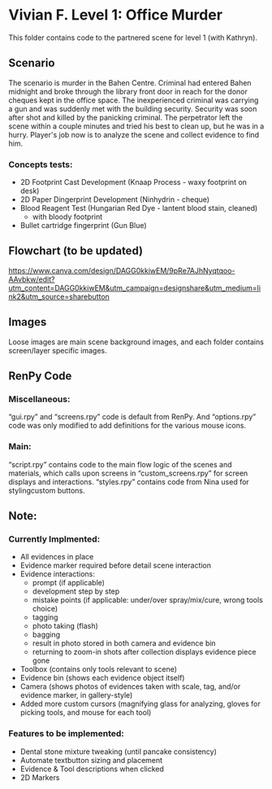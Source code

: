 # Vivian F. Level 1: Office Murder

This folder contains code to the partnered scene for level 1 (with Kathryn).

## Scenario
The scenario is murder in the Bahen Centre. Criminal had entered Bahen midnight and broke through the library front door in reach for the donor cheques kept in the office space. The inexperienced criminal was carrying a gun and was suddenly met with the building security. Security was soon after shot and killed by the panicking criminal. The perpetrator left the scene within a couple minutes and tried his best to clean up, but he was in a hurry. Player's job now is to analyze the scene and collect evidence to find him.
### Concepts tests:
  * 2D Footprint Cast Development (Knaap Process - waxy footprint on desk)
  * 2D Paper Dingerprint Development (Ninhydrin - cheque)
  * Blood Reagent Test (Hungarian Red Dye - lantent blood stain, cleaned)
    * with bloody footprint
  * Bullet cartridge fingerprint (Gun Blue)

## Flowchart (to be updated)
https://www.canva.com/design/DAGG0kkiwEM/9pRe7AJhNyqtqoo-AAvbkw/edit?utm_content=DAGG0kkiwEM&utm_campaign=designshare&utm_medium=link2&utm_source=sharebutton 


## Images
Loose images are main scene background images, and each folder contains screen/layer specific images.  


## RenPy Code
### Miscellaneous: 
“gui.rpy” and “screens.rpy” code is default from RenPy. And “options.rpy” code was only modified to add definitions for the various mouse icons. 
### Main: 
“script.rpy” contains code to the main flow logic of the scenes and materials, which calls upon screens in “custom_screens.rpy” for screen displays and interactions. “styles.rpy” contains code from Nina used for stylingcustom buttons.


## Note: 
### Currently Implmented:
  * All evidences in place
  * Evidence marker required before detail scene interaction
  * Evidence interactions: 
    * prompt (if applicable)
    * development step by step
    * mistake points (if applicable: under/over spray/mix/cure, wrong tools choice)
    * tagging
    * photo taking (flash)
    * bagging
    * result in photo stored in both camera and evidence bin
    * returning to zoom-in shots after collection displays evidence piece gone
  * Toolbox (contains only tools relevant to scene)
  * Evidence bin (shows each evidence object itself)
  * Camera (shows photos of evidences taken with scale, tag, and/or evidence marker, in gallery-style)
  * Added more custom cursors (magnifying glass for analyzing, gloves for picking tools, and mouse for each tool)
### Features to be implemented:
  * Dental stone mixture tweaking (until pancake consistency)
  * Automate textbutton sizing and placement
  * Evidence & Tool descriptions when clicked
  * 2D Markers

